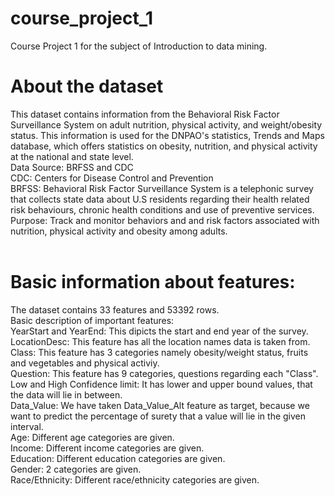 # course_project_1
Course Project 1 for the subject of Introduction to data mining.

# About the dataset
This dataset contains information from the Behavioral Risk Factor Surveillance System on adult nutrition, physical activity, and weight/obesity status. This information is used for the DNPAO's statistics, Trends and Maps database, which offers statistics on obesity, nutrition, and physical activity at the national and state level.
<br>
Data Source: BRFSS and CDC
<br>
CDC: Centers for Disease Control and Prevention
<br>
BRFSS: Behavioral Risk Factor Surveillance System is a telephonic survey that collects state data about U.S residents regarding their health related risk behaviours, chronic health conditions and use of preventive services.
<br>
Purpose: Track and monitor behaviors and and risk factors associated with nutrition, physical activity and obesity among adults.
<br>
<br>
# Basic information about features:
The dataset contains 33 features and 53392 rows.
<br>
Basic description of important features:
<br>
YearStart and YearEnd: This dipicts the start and end year of the survey.
<br>
LocationDesc: This feature has all the location names data is taken from.
<br>
Class: This feature has 3 categories namely obesity/weight status, fruits and vegetables and physical activiy.
<br>
Question: This feature has 9 categories, questions regarding each "Class".
<br>
Low and High Confidence limit: It has lower and upper bound values, that the data will lie in between.
<br>
Data_Value: We have taken Data_Value_Alt feature as target, because we want to predict the percentage of surety that a value will lie in the given interval.
<br>
Age: Different age categories are given.
<br>
Income: Different income categories are given.
<br>
Education: Different education categories are given.
<br>
Gender: 2 categories are given.
<br>
Race/Ethnicity: Different race/ethnicity categories are given.




